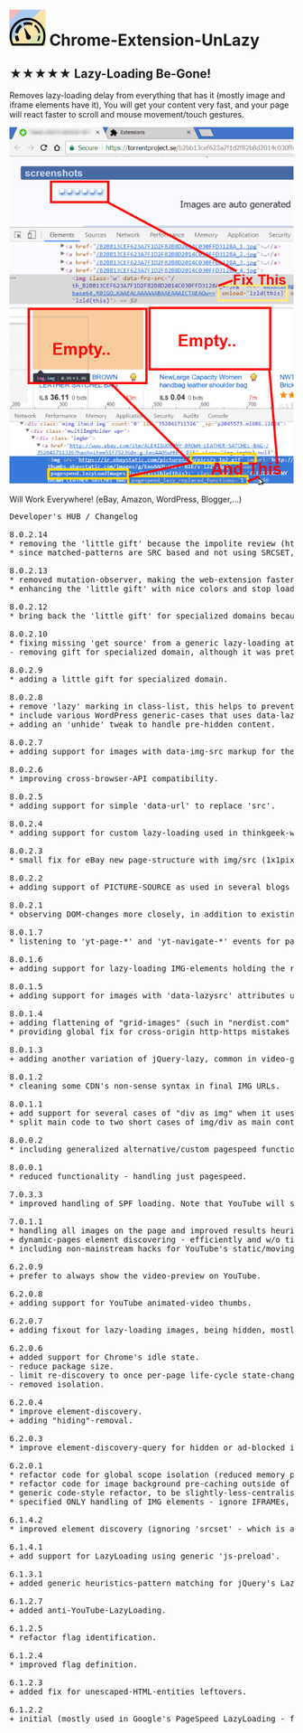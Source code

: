 <h1><img src="resources/icon.png" height="64" width="64"/> Chrome-Extension-UnLazy</h1>

<h2>★★★★★ Lazy-Loading Be-Gone!</h2>

Removes lazy-loading delay from everything that has it (mostly image and iframe elements have it),
You will get your content very fast, and your page will react faster to scroll and mouse movement/touch gestures.


<img alt="" src="resources/screenshot_1.png"/>

<img alt="" src="resources/screenshot_2.png"/>

Will Work Everywhere! (eBay, Amazon, WordPress, Blogger,...)

<pre>
Developer's HUB / Changelog

8.0.2.14
* removing the 'little gift' because the impolite review (https://addons.mozilla.org/en-GB/firefox/addon/unlazy/reviews/1317920/ : 1/5 and demanding support) was removed by 'caitmuenster'. Thanks!
* since matched-patterns are SRC based and not using SRCSET, I've 'empty-string'ed the SRCSET variable, in-one case the WordPress lazy-loading has set the SRCSET as well with a 1x1 temp. image, bug fixed with the help of this support-request from a Mozilla-review: https://addons.mozilla.org/en-GB/firefox/addon/unlazy/reviews/1322140/ . Thanks!

8.0.2.13
* removed mutation-observer, making the web-extension faster but might not work as well on dynamic-content.
* enhancing the 'little gift' with nice colors and stop loading the page asap. so funny Ha haaa Haaaa :)

8.0.2.12
* bring back the 'little gift' for specialized domains because it was so funny Ha haaa Haaaa :)

8.0.2.10
* fixing missing 'get source' from a generic lazy-loading attribute.
- removing gift for specialized domain, although it was pretty funny.

8.0.2.9
* adding a little gift for specialized domain.

8.0.2.8
+ remove 'lazy' marking in class-list, this helps to prevent various loading-engines from addressing the images even when the SRC was already fixed.
* include various WordPress generic-cases that uses data-lazy-src, data-lazy-srcset, and data-lazy-sizes attributes.
+ adding an 'unhide' tweak to handle pre-hidden content.

8.0.2.7
+ adding support for images with data-img-src markup for the real image.

8.0.2.6
* improving cross-browser-API compatibility.

8.0.2.5
* adding support for simple 'data-url' to replace 'src'.

8.0.2.4
* adding support for custom lazy-loading used in thinkgeek-website.

8.0.2.3
* small fix for eBay new page-structure with img/src (1x1pixel)/data-src (real image).

8.0.2.2
+ adding support of PICTURE-SOURCE as used in several blogs (lifehacker uses it).

8.0.2.1
* observing DOM-changes more closely, in addition to existing ways.

8.0.1.7
* listening to 'yt-page-*' and 'yt-navigate-*' events for page-content changing.

8.0.1.6
+ adding support for lazy-loading IMG-elements holding the real-image in 'data-echo' attribute, used in some online-carts pages.

8.0.1.5
+ adding support for images with 'data-lazysrc' attributes used in custom lazy-loading solutions.

8.0.1.4
+ adding flattening of "grid-images" (such in "nerdist.com" website) where the image is nesting with a lazy-loading (fallback is a loading-gif) with data-1x1 or data-2x2 attributes.
* providing global fix for cross-origin http-https mistakes in websites.

8.0.1.3
+ adding another variation of jQuery-lazy, common in video-galleries where the image hides under 'data-original' attribute.

8.0.1.2
* cleaning some CDN's non-sense syntax in final IMG URLs.

8.0.1.1
+ add support for several cases of "div as img" when it uses "data-src" and "data-original-src" attributes.
* split main code to two short cases of img/div as main containers.

8.0.0.2
* including generalized alternative/custom pagespeed functionality used in ebay.

8.0.0.1
* reduced functionality - handling just pagespeed.

7.0.3.3
* improved handling of SPF loading. Note that YouTube will still cache the webp animated-video previews, if you want to block it (since you will use the jpg static preview anyway) you should add something like this "ytimg.com/*/mqdefault_6s.webp" rule to your ublock-origin list, which will load the page faster.

7.0.1.1
* handling all images on the page and improved results heuristically.
+ dynamic-pages element discovering - efficiently and w/o timers!
* including non-mainstream hacks for YouTube's static/moving thumbnail.

6.2.0.9
+ prefer to always show the video-preview on YouTube.

6.2.0.8
+ adding support for YouTube animated-video thumbs.

6.2.0.7
+ adding fixout for lazy-loading images, being hidden, mostly used in youtube...

6.2.0.6
+ added support for Chrome's idle state.
- reduce package size.
- limit re-discovery to once per-page life-cycle state-change (load/ready).
- removed isolation.

6.2.0.4
* improve element-discovery.
+ adding "hiding"-removal.

6.2.0.3
* improve element-discovery-query for hidden or ad-blocked images.

6.2.0.1
* refactor code for global scope isolation (reduced memory print).
* refactor code for image background pre-caching outside of DOM (reduced reflow, reduced CPU).
* generic code-style refactor, to be slightly-less-centralised (reduce usage of anonymous-function in main loop since those are now cached-once and referenced onced in-look by name).
* specified ONLY handling of IMG elements - ignore IFRAMEs, although possible to being handled by this extension :../  ...and ignore SCRIPTs since it was never-meant to be handled by this extension :/

6.1.4.2
* improved element discovery (ignoring 'srcset' - which is a legitimate HTML5's attribute and not "lazy" related..)

6.1.4.1
+ add support for LazyLoading using generic 'js-preload'.

6.1.3.1
+ added generic heuristics-pattern matching for jQuery's LazyLoad.

6.1.2.7
+ added anti-YouTube-LazyLoading.

6.1.2.5
* refactor flag identification.

6.1.2.4
* improved flag definition.

6.1.2.3
+ added fix for unescaped-HTML-entities leftovers.

6.1.2.2
+ initial (mostly used in Google's PageSpeed LazyLoading - for example: used on eBay)
</pre>

<!-- <a href="https://paypal.me/e1adkarak0"><img src="https://www.paypalobjects.com/webstatic/mktg/Logo/pp-logo-100px.png" alt="PayPal Donation"></a> -->